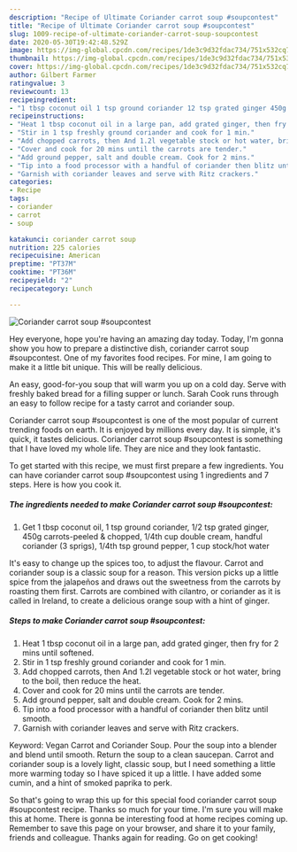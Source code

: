 ```yaml
---
description: "Recipe of Ultimate Coriander carrot soup #soupcontest"
title: "Recipe of Ultimate Coriander carrot soup #soupcontest"
slug: 1009-recipe-of-ultimate-coriander-carrot-soup-soupcontest
date: 2020-05-30T19:42:48.529Z
image: https://img-global.cpcdn.com/recipes/1de3c9d32fdac734/751x532cq70/coriander-carrot-soup-soupcontest-recipe-main-photo.jpg
thumbnail: https://img-global.cpcdn.com/recipes/1de3c9d32fdac734/751x532cq70/coriander-carrot-soup-soupcontest-recipe-main-photo.jpg
cover: https://img-global.cpcdn.com/recipes/1de3c9d32fdac734/751x532cq70/coriander-carrot-soup-soupcontest-recipe-main-photo.jpg
author: Gilbert Farmer
ratingvalue: 3
reviewcount: 13
recipeingredient:
- "1 tbsp coconut oil 1 tsp ground coriander 12 tsp grated ginger 450g carrotspeeled  chopped 14th cup double cream handful coriander 3 sprigs 14th tsp ground pepper 1 cup stockhot water"
recipeinstructions:
- "Heat 1 tbsp coconut oil in a large pan, add grated ginger, then fry for 2 mins until softened."
- "Stir in 1 tsp freshly ground coriander and cook for 1 min."
- "Add chopped carrots, then And 1.2l vegetable stock or hot water, bring to the boil, then reduce the heat."
- "Cover and cook for 20 mins until the carrots are tender."
- "Add ground pepper, salt and double cream. Cook for 2 mins."
- "Tip into a food processor with a handful of coriander then blitz until smooth."
- "Garnish with coriander leaves and serve with Ritz crackers."
categories:
- Recipe
tags:
- coriander
- carrot
- soup

katakunci: coriander carrot soup 
nutrition: 225 calories
recipecuisine: American
preptime: "PT37M"
cooktime: "PT36M"
recipeyield: "2"
recipecategory: Lunch

---
```



![Coriander carrot soup #soupcontest](https://img-global.cpcdn.com/recipes/1de3c9d32fdac734/751x532cq70/coriander-carrot-soup-soupcontest-recipe-main-photo.jpg)

Hey everyone, hope you're having an amazing day today. Today, I'm gonna show you how to prepare a distinctive dish, coriander carrot soup #soupcontest. One of my favorites food recipes. For mine, I am going to make it a little bit unique. This will be really delicious.

An easy, good-for-you soup that will warm you up on a cold day. Serve with freshly baked bread for a filling supper or lunch. Sarah Cook runs through an easy to follow recipe for a tasty carrot and coriander soup.

Coriander carrot soup #soupcontest is one of the most popular of current trending foods on earth. It is enjoyed by millions every day. It is simple, it's quick, it tastes delicious. Coriander carrot soup #soupcontest is something that I have loved my whole life. They are nice and they look fantastic.


To get started with this recipe, we must first prepare a few ingredients. You can have coriander carrot soup #soupcontest using 1 ingredients and 7 steps. Here is how you cook it.

<!--inarticleads1-->

##### The ingredients needed to make Coriander carrot soup #soupcontest:

1. Get 1 tbsp coconut oil, 1 tsp ground coriander, 1/2 tsp grated ginger, 450g carrots-peeled &amp; chopped, 1/4th cup double cream, handful coriander (3 sprigs), 1/4th tsp ground pepper, 1 cup stock/hot water


It&#39;s easy to change up the spices too, to adjust the flavour. Carrot and coriander soup is a classic soup for a reason. This version picks up a little spice from the jalapeños and draws out the sweetness from the carrots by roasting them first. Carrots are combined with cilantro, or coriander as it is called in Ireland, to create a delicious orange soup with a hint of ginger. 

<!--inarticleads2-->

##### Steps to make Coriander carrot soup #soupcontest:

1. Heat 1 tbsp coconut oil in a large pan, add grated ginger, then fry for 2 mins until softened.
1. Stir in 1 tsp freshly ground coriander and cook for 1 min.
1. Add chopped carrots, then And 1.2l vegetable stock or hot water, bring to the boil, then reduce the heat.
1. Cover and cook for 20 mins until the carrots are tender.
1. Add ground pepper, salt and double cream. Cook for 2 mins.
1. Tip into a food processor with a handful of coriander then blitz until smooth.
1. Garnish with coriander leaves and serve with Ritz crackers.


Keyword: Vegan Carrot and Coriander Soup. Pour the soup into a blender and blend until smooth. Return the soup to a clean saucepan. Carrot and coriander soup is a lovely light, classic soup, but I need something a little more warming today so I have spiced it up a little. I have added some cumin, and a hint of smoked paprika to perk. 

So that's going to wrap this up for this special food coriander carrot soup #soupcontest recipe. Thanks so much for your time. I'm sure you will make this at home. There is gonna be interesting food at home recipes coming up. Remember to save this page on your browser, and share it to your family, friends and colleague. Thanks again for reading. Go on get cooking!
